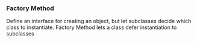 ### Factory Method

Define an interface for creating an object, but let subclasses decide which class to instantiate. Factory Method lets a class defer instantiation to subclasses
